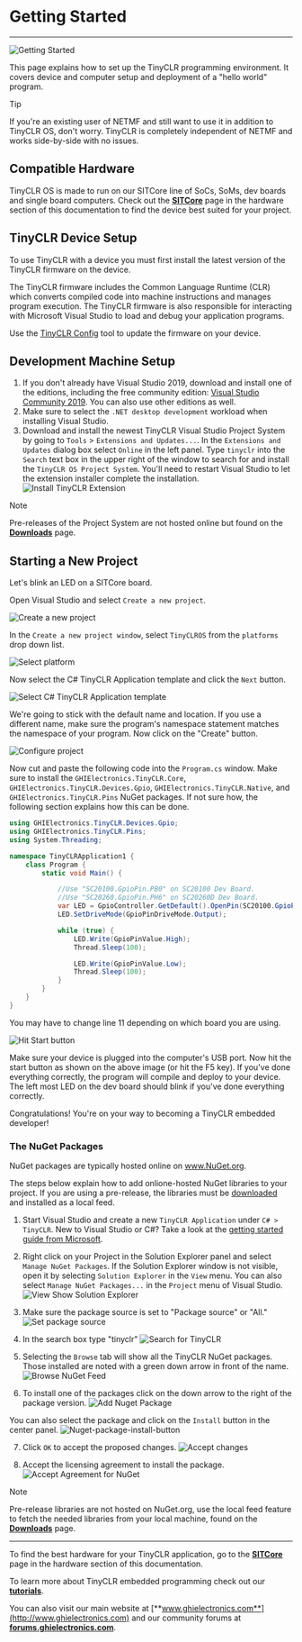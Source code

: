 # Getting Started
---
![Getting Started](images/getting-started-noborder.jpg)

This page explains how to set up the TinyCLR programming environment.  It covers device and computer setup and deployment of a "hello world" program.
> [!Tip]
> If you're an existing user of NETMF and still want to use it in addition to TinyCLR OS, don't worry. TinyCLR is completely independent of NETMF and works side-by-side with no issues.

## Compatible Hardware
TinyCLR OS is made to run on our SITCore line of SoCs, SoMs, dev boards and single board computers. Check out the [**SITCore**](../../hardware/sitcore/intro.md) page in the hardware section of this documentation to find the device best suited for your project.

## TinyCLR Device Setup
To use TinyCLR with a device you must first install the latest version of the TinyCLR firmware on the device.

The TinyCLR firmware includes the Common Language Runtime (CLR) which converts compiled code into machine instructions and manages program execution.  The TinyCLR firmware is also responsible for interacting with Microsoft Visual Studio to load and debug your application programs.

Use the [TinyCLR Config](tinyclr-config.md) tool to update the firmware on your device.

## Development Machine Setup

1. If you don't already have Visual Studio 2019, download and install one of the editions, including the free community edition: [Visual Studio Community 2019](https://www.visualstudio.com/downloads/). You can also use other editions as well.
2. Make sure to select the `.NET desktop development` workload when installing Visual Studio.
3. Download and install the newest TinyCLR Visual Studio Project System by going to `Tools` > `Extensions and Updates...`. In the `Extensions and Updates` dialog box select `Online` in the left panel. Type `tinyclr` into the `Search` text box in the upper right of the window to search for and install the `TinyCLR OS Project System`. You'll need to restart Visual Studio to let the extension installer complete the installation.
    ![Install TinyCLR Extension](images/install-tinyclr-extension.gif)

> [!Note]
> Pre-releases of the Project System are not hosted online but found on the [**Downloads**](downloads.md) page.

## Starting a New Project

Let's blink an LED on a SITCore board.

Open Visual Studio and select `Create a new project`.

![Create a new project](images/create-new-project.png)

In the `Create a new project window`, select `TinyCLROS` from the `platforms` drop down list.

![Select platform](images/select-platform.png)

Now select the C# TinyCLR Application template and click the `Next` button.

![Select C# TinyCLR Application template](images/select-template.png)

We're going to stick with the default name and location. If you use a different name, make sure the program's namespace statement matches the namespace of your program. Now click on the "Create" button.

![Configure project](images/configure-project.png)

Now cut and paste the following code into the `Program.cs` window. Make sure to install the `GHIElectronics.TinyCLR.Core`, `GHIElectronics.TinyCLR.Devices.Gpio`, `GHIElectronics.TinyCLR.Native`, and `GHIElectronics.TinyCLR.Pins` NuGet packages. If not sure how, the following section explains how this can be done.


```cs
using GHIElectronics.TinyCLR.Devices.Gpio;
using GHIElectronics.TinyCLR.Pins;
using System.Threading;

namespace TinyCLRApplication1 {
    class Program {
        static void Main() {

            //Use "SC20100.GpioPin.PB0" on SC20100 Dev Board.
            //Use "SC20260.GpioPin.PH6" on SC20260D Dev Board.
            var LED = GpioController.GetDefault().OpenPin(SC20100.GpioPin.PB0);
            LED.SetDriveMode(GpioPinDriveMode.Output);

            while (true) {
                LED.Write(GpioPinValue.High);
                Thread.Sleep(100);

                LED.Write(GpioPinValue.Low);
                Thread.Sleep(100);
            }
        }
    }
}
```

You may have to change line 11 depending on which board you are using.

![Hit Start button](images/hit-start-button.png)

Make sure your device is plugged into the computer's USB port. Now hit the start button as shown on the above image (or hit the F5 key). If you've done everything correctly, the program will compile and deploy to your device. The left most LED on the dev board should blink if you've done everything correctly.

Congratulations!  You're on your way to becoming a TinyCLR embedded developer!

### The NuGet Packages

NuGet packages are typically hosted online on www.NuGet.org. 

The steps below explain how to add onlione-hosted NuGet libraries to your project. If you are using a pre-release, the libraries must be [downloaded](downloads.md) and installed as a local feed.

1. Start Visual Studio and create a new `TinyCLR Application` under `C# > TinyCLR`. New to Visual Studio or C#? Take a look at the [getting started guide from Microsoft](https://docs.microsoft.com/en-us/dotnet/csharp/getting-started/with-visual-studio).
2. Right click on your Project in the Solution Explorer panel and select `Manage NuGet Packages`.  If the Solution Explorer window is not visible, open it by selecting `Solution Explorer` in the `View` menu. You can also select `Manage NuGet Packages...` in the `Project` menu of Visual Studio.
![View Show Solution Explorer](images/select-manage-nuget-packages.gif)

3. Make sure the package source is set to "Package source" or "All."
![Set package source](images/package-source.png)

4. In the search box type "tinyclr"
![Search for TinyCLR](images/search-for-tinyclr.png)

5. Selecting the `Browse` tab will show all the TinyCLR NuGet packages. Those installed are noted with a green down arrow in front of the name. 
![Browse NuGet Feed](images/browse-nuget-feed.gif)

6. To install one of the packages click on the down arrow to the right of the package version.
![Add Nuget Package](images/add-nuget-package.gif)

You can also select the package and click on the `Install` button in the center panel.
![Nuget-package-install-button](images/nuget-install-button.gif)

7. Click `OK` to accept the proposed changes.
![Accept changes](images/accept-changes.gif)

8. Accept the licensing agreement to install the package.
![Accept Agreement for NuGet](images/accept-agreement-for-nuget.gif)

> [!Note]
> Pre-release libraries are not hosted on NuGet.org, use the local feed feature to fetch the needed libraries from your local machine, found on the [**Downloads**](downloads.md) page.

***
To find the best hardware for your TinyCLR application, go to the [**SITCore**](../../hardware/sitcore/intro.md) page in the hardware section of this documentation.

To learn more about TinyCLR embedded programming check out our [**tutorials**](tutorials/intro.md).

You can also visit our main website at [**www.ghielectronics.com**](http://www.ghielectronics.com) and our community forums at [**forums.ghielectronics.com**](https://forums.ghielectronics.com/).